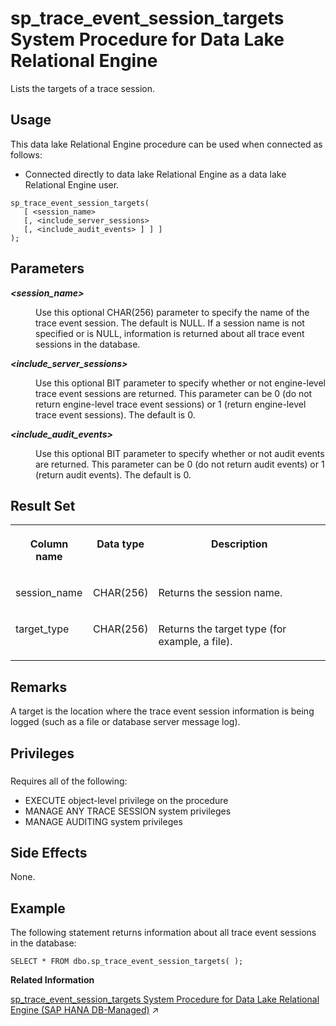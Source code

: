 <!-- loio8179bf806ce210148693c5362783c940 -->

# sp\_trace\_event\_session\_targets System Procedure for Data Lake Relational Engine

Lists the targets of a trace session.



<a name="loio8179bf806ce210148693c5362783c940__section_p4t_vqn_14b"/>

## Usage

This data lake Relational Engine procedure can be used when connected as follows:

-   Connected directly to data lake Relational Engine as a data lake Relational Engine user.



```
sp_trace_event_session_targets(
   [ <session_name>  
   [, <include_server_sessions>
   [, <include_audit_events> ] ] ]
);
```



<a name="loio8179bf806ce210148693c5362783c940__sp_trace_event_session_targets_parm1"/>

## Parameters


<dl>
<dt><b>

*<session\_name\>* 

</b></dt>
<dd>

Use this optional CHAR\(256\) parameter to specify the name of the trace event session. The default is NULL. If a session name is not specified or is NULL, information is returned about all trace event sessions in the database.



</dd><dt><b>

*<include\_server\_sessions\>* 

</b></dt>
<dd>

Use this optional BIT parameter to specify whether or not engine-level trace event sessions are returned. This parameter can be 0 \(do not return engine-level trace event sessions\) or 1 \(return engine-level trace event sessions\). The default is 0.



</dd><dt><b>

*<include\_audit\_events\>* 

</b></dt>
<dd>

Use this optional BIT parameter to specify whether or not audit events are returned. This parameter can be 0 \(do not return audit events\) or 1 \(return audit events\). The default is 0.



</dd>
</dl>



<a name="loio8179bf806ce210148693c5362783c940__sp_trace_event_session_targets_resultset1"/>

## Result Set


<table>
<tr>
<th valign="top">

Column name

</th>
<th valign="top">

Data type

</th>
<th valign="top">

Description

</th>
</tr>
<tr>
<td valign="top">

session\_name

</td>
<td valign="top">

CHAR\(256\)

</td>
<td valign="top">

Returns the session name.

</td>
</tr>
<tr>
<td valign="top">

target\_type

</td>
<td valign="top">

CHAR\(256\)

</td>
<td valign="top">

Returns the target type \(for example, a file\).

</td>
</tr>
</table>



<a name="loio8179bf806ce210148693c5362783c940__sp_trace_event_session_targets_remarks1"/>

## Remarks

A target is the location where the trace event session information is being logged \(such as a file or database server message log\).



<a name="loio8179bf806ce210148693c5362783c940__sp_trace_event_session_targets_priv1"/>

## Privileges



### 

Requires all of the following:

-   EXECUTE object-level privilege on the procedure
-   MANAGE ANY TRACE SESSION system privileges
-   MANAGE AUDITING system privileges



<a name="loio8179bf806ce210148693c5362783c940__sp_trace_event_session_targets_sideeffects1"/>

## Side Effects

None.



## Example

The following statement returns information about all trace event sessions in the database:

```
SELECT * FROM dbo.sp_trace_event_session_targets( );
```

**Related Information**  


[sp_trace_event_session_targets System Procedure for Data Lake Relational Engine (SAP HANA DB-Managed)](https://help.sap.com/viewer/a898e08b84f21015969fa437e89860c8/2023_4_QRC/en-US/08a49c4ce49d4d44b534b74d5e9aac35.html "Lists the targets of a trace session.") :arrow_upper_right:

